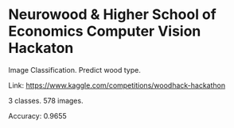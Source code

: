 # Neurowood & Higher School of Economics Computer Vision Hackaton
Image Classification. Predict wood type.

Link: https://www.kaggle.com/competitions/woodhack-hackathon

3 classes. 578 images.

Accuracy: 0.9655
